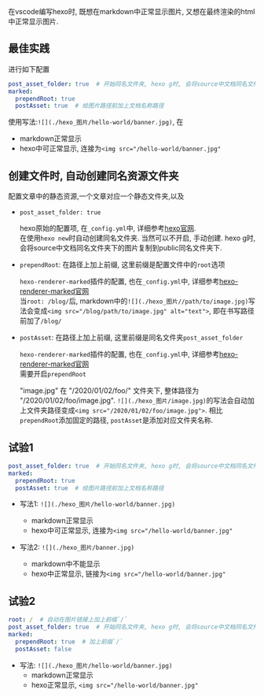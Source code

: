 在vscode编写hexo时, 既想在markdown中正常显示图片, 又想在最终渲染的html中正常显示图片.




## 最佳实践
进行如下配置
```yml
post_asset_folder: true  # 开始同名文件夹, hexo g时, 会将source中文档同名文件夹下的图片复制到public同名文件夹下
marked:
  prependRoot: true  
  postAsset: true  # 给图片路径前加上文档名称路径
```
使用写法:`![](./hexo_图片/hello-world/banner.jpg)`, 在
- markdown正常显示
- hexo中可正常显示, 连接为`<img src="/hello-world/banner.jpg"`


## 创建文件时, 自动创建同名资源文件夹

配置文章中的静态资源,一个文章对应一个静态文件夹,以及

- `post_asset_folder: true`

    hexo原始的配置项, 在`_config.yml`中, 详细参考[hexo官网](https://hexo.io/zh-cn/docs/asset-folders).  
    在使用`hexo new`时自动创建同名文件夹. 当然可以不开启, 手动创建.
    hexo g时, 会将source中文档同名文件夹下的图片复制到public同名文件夹下.  

- `prependRoot`: 在路径上加上前缀, 这里前缀是配置文件中的`root`选项
 
    `hexo-renderer-marked`插件的配置, 也在`_config.yml`中, 详细参考[hexo-renderer-marked官网](https://github.com/hexojs/hexo-renderer-marked)  
    当`root: /blog/`后, markdown中的`![](./hexo_图片//path/to/image.jpg)`写法会变成`<img src="/blog/path/to/image.jpg" alt="text">`, 即在书写路径前加了`/blog/`



- `postAsset`: 在路径上加上前缀, 这里前缀是同名文件夹`post_asset_folder`
  
    `hexo-renderer-marked`插件的配置, 也在`_config.yml`中, 详细参考[hexo-renderer-marked官网](https://github.com/hexojs/hexo-renderer-marked)  
    需要开启`prependRoot`  

    "image.jpg" 在 "/2020/01/02/foo/" 文件夹下, 整体路径为 "/2020/01/02/foo/image.jpg". `![](./hexo_图片/image.jpg)`的写法会自动加上文件夹路径变成`<img src="/2020/01/02/foo/image.jpg">`. 相比`prependRoot`添加固定的路径, `postAsset`是添加对应文件夹名称.

## 试验1


```yml
post_asset_folder: true  # 开始同名文件夹, hexo g时, 会将source中文档同名文件夹下的图片复制到public同名文件夹下
marked:
  prependRoot: true  
  postAsset: true  # 给图片路径前加上文档名称路径
```
- 写法1: `![](./hexo_图片/hello-world/banner.jpg)`
  - markdown正常显示
  - hexo中可正常显示, 连接为`<img src="/hello-world/banner.jpg"`


- 写法2: `![](./hexo_图片/banner.jpg)`
  - markdown中不能显示
  - hexo中正常显示, 链接为`<img src="/hello-world/banner.jpg"`


## 试验2 

```yml
root: /  # 自动在图片链接上加上前缀`/`
post_asset_folder: true  # 开始同名文件夹, hexo g时, 会将source中文档同名文件夹下的图片复制到public同名文件夹下
marked:
  prependRoot: true  # 加上前缀`/`
  postAsset: false
```


- 写法: `![](./hexo_图片/hello-world/banner.jpg)`
  - markdown正常显示
  - hexo正常显示, `<img src="/hello-world/banner.jpg"`